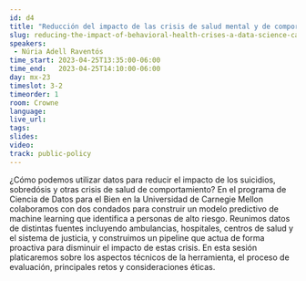 ```yaml
---
id: d4
title: "Reducción del impacto de las crisis de salud mental y de comportamiento: Un caso de estudio de ciencia de datos"
slug: reducing-the-impact-of-behavioral-health-crises-a-data-science-case-study
speakers:
 - Núria Adell Raventós
time_start: 2023-04-25T13:35:00-06:00
time_end:   2023-04-25T14:10:00-06:00
day: mx-23
timeslot: 3-2
timeorder: 1
room: Crowne
language: 
live_url: 
tags:
slides: 
video:  
track: public-policy
---
```


¿Cómo podemos utilizar datos para reducir el impacto de los suicidios, sobredósis y otras crisis de salud de comportamiento? En el programa de Ciencia de Datos para el Bien en la Universidad de Carnegie Mellon colaboramos con dos condados para construir un modelo predictivo de machine learning que identifica a personas de alto riesgo. Reunimos datos de distintas fuentes incluyendo ambulancias, hospitales, centros de salud y el sistema de justicia, y construimos un pipeline que actua de forma proactiva para disminuir el impacto de estas crisis. En esta sesión platicaremos sobre los aspectos técnicos de la herramienta, el proceso de evaluación, principales retos y consideraciones éticas.